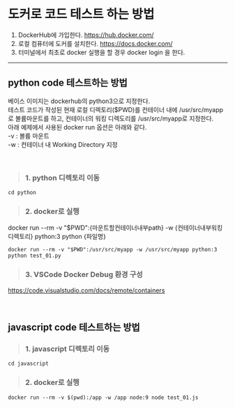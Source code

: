 # 도커로 코드 테스트 하는 방법
1. DockerHub에 가입한다. https://hub.docker.com/
2. 로컬 컴퓨터에 도커를 설치한다. https://docs.docker.com/
3. 터미널에서 최초로 docker 실행을 할 경우 docker login 을 한다.

---

## python code 테스트하는 방법
베이스 이미지는 dockerhub의 python3으로 지정한다. <br/>
테스트 코드가 작성된 현재 로컬 디렉토리($PWD)를 컨테이너 내에 /usr/src/myapp로 볼륨마운트를 하고, 컨테이너의 워킹 디렉도리를 /usr/src/myapp로 지정한다. <br/>
아래 예제에서 사용된 docker run 옵션은 아래와 같다. <br/>
-v : 볼륨 마운트 <br/>
-w : 컨테이너 내 Working Directory 지정 <br/>

<br/>

> ### 1. python 디렉토리 이동
```
cd python
```

> ### 2. docker로 실행 
docker run --rm -v "$PWD":{마운트할컨테이너내부path} -w {컨테이너내부워킹디렉토리} python:3 python {파일명}
``` 
docker run --rm -v "$PWD":/usr/src/myapp -w /usr/src/myapp python:3 python test_01.py
```

> ### 3. VSCode Docker Debug 환경 구성
https://code.visualstudio.com/docs/remote/containers

<br/>


## javascript code 테스트하는 방법

> ### 1. javascript 디렉토리 이동
```
cd javascript
```

> ### 2. docker로 실행
```
docker run --rm -v $(pwd):/app -w /app node:9 node test_01.js

```
